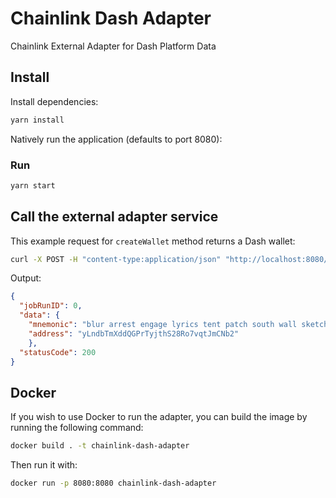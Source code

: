 # Chainlink Dash Adapter

Chainlink External Adapter for Dash Platform Data

## Install

Install dependencies:

```bash
yarn install
```

Natively run the application (defaults to port 8080):

### Run

```bash
yarn start
```

## Call the external adapter service

This example request for `createWallet` method returns a Dash wallet:

```bash
curl -X POST -H "content-type:application/json" "http://localhost:8080/" --data '{ "id": 0, "data": { "network": "testnet", "method": "createWallet" } }'
```

Output:

```json
{
  "jobRunID": 0,
  "data": {
    "mnemonic": "blur arrest engage lyrics tent patch south wall sketch cloth security shock",
    "address": "yLndbTmXddQGPrTyjthS28Ro7vqtJmCNb2"
    },
  "statusCode": 200
}
```

## Docker

If you wish to use Docker to run the adapter, you can build the image by running the following command:

```bash
docker build . -t chainlink-dash-adapter
```

Then run it with:

```bash
docker run -p 8080:8080 chainlink-dash-adapter
```